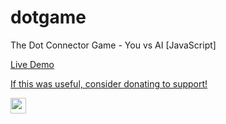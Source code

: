 # dotgame
The Dot Connector Game - You vs AI [JavaScript]

[Live Demo](https://dotgame.netlify.app/)

[If this was useful, consider donating to support!](https://donate-crypto.netlify.app/)

<p>
<a href="https://donate-crypto.netlify.app/"
    ><img
      src="https://img.shields.io/static/v1?label=Was%20this%20useful?&message=Please%20consider%20donating%20to%20support!&color=brighgreen"
      height="25"
  /></a>
  </p>
